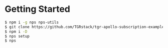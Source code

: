 # Getting Started

```bash
$ npm i -g nps nps-utils
$ git clone https://github.com/TGRstack/tgr-apollo-subscription-example-microservice.git
$ npm i -D
$ nps setup
$ nps
```
